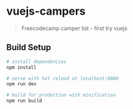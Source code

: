 # vuejs-campers

> Freecodecamp camper list - first try vuejs

## Build Setup

``` bash
# install dependencies
npm install

# serve with hot reload at localhost:8080
npm run dev

# build for production with minification
npm run build
```
